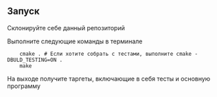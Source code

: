 ## Запуск

Склонируйте себе данный репозиторий

Выполните следующие команды в терминале 

```
    cmake . # Если хотите собрать с тестами, выполните cmake -DBULD_TESTING=ON .
    make
```

На выходе получите таргеты, включающие в себя тесты и основную программу

